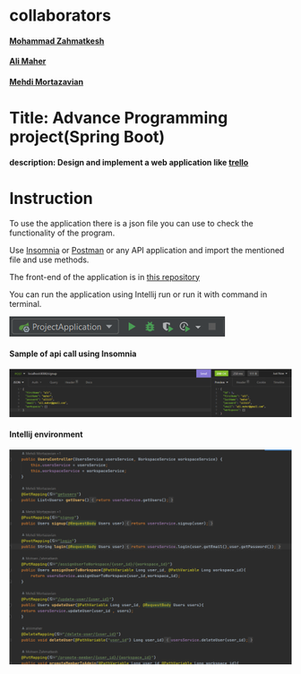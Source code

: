 # collaborators
#### [Mohammad Zahmatkesh](https://github.com/MsnzmT) <br>
#### [Ali Maher](https://github.com/aliiimaher) <br>
#### [Mehdi Mortazavian](https://github.com/mortazavian) <br>

# Title: Advance Programming project(Spring Boot)
#### description: Design and implement a web application like [trello](https://trello.com/)

# Instruction

To use the application there is a json file you can use to check the functionality of the program.

Use [Insomnia](https://insomnia.rest/) or [Postman](https://www.postman.com/) or any API application and import the mentioned file and use methods.

The front-end of the application is in [this repository](https://github.com/aliiimaher/Trello-Front-End)

You can run the application using Intellij run or run it with command in terminal.

![how to run](Screenshot%202022-07-11%20165751.png)

#### Sample of api call using Insomnia

![Sample of api call using Insomnia](Screenshot%202022-07-11%20170418.png)

#### Intellij environment 

![Intellij environment](Screenshot%202022-07-11%20171435.png)
